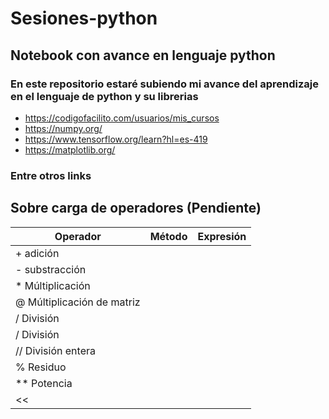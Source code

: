 # Sesiones-python
## Notebook con avance en lenguaje python
### En este repositorio estaré subiendo mi avance del aprendizaje en el lenguaje de python y su librerias
* https://codigofacilito.com/usuarios/mis_cursos
* https://numpy.org/
* https://www.tensorflow.org/learn?hl=es-419
* https://matplotlib.org/

### Entre otros links 


## Sobre carga de operadores (Pendiente)

| **Operador** | **Método** | **Expresión** |
| -- | -- | -- |
|+ adición 
|- substracción 
|* Múltiplicación 
|@ Múltiplicación de matriz
|/ División 
|/ División 
|// División entera
|% Residuo
|** Potencia
|<<
